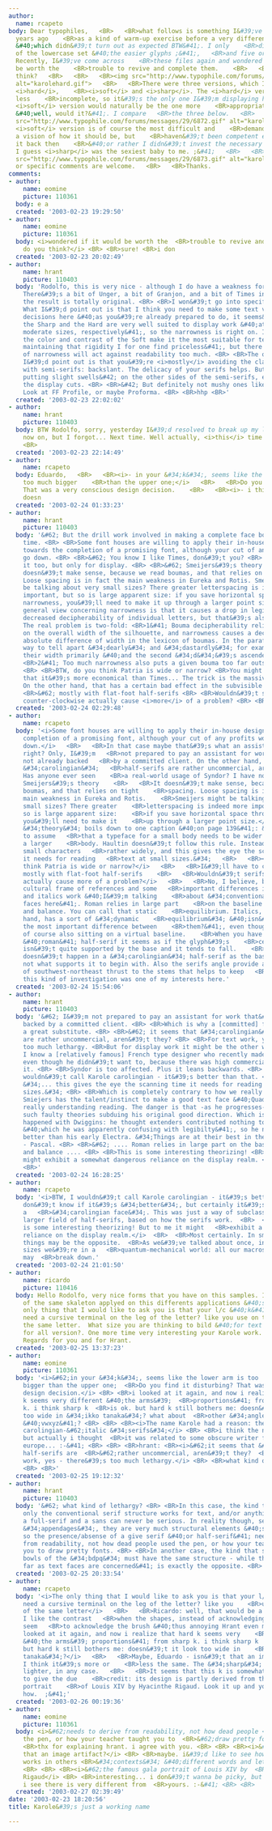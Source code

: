 ```yaml
---
author:
  name: rcapeto
body: Dear typophiles,   <BR>   <BR>what follows is something I&#39;ve done a few
  years ago    <BR>as a kind of warm-up exercise before a very different    <BR>job
  &#40;which didn&#39;t turn out as expected BTW&#41;. I only    <BR>did then part
  of the lowercase set &#40;the easier glyphs ;&#41;,   <BR>and five or six UC letters.
  Recently, I&#39;ve come across    <BR>these files again and wondered if it would
  be worth the    <BR>trouble to revive and complete them.    <BR>   <BR>What do you
  think?   <BR>   <BR>   <BR><img src="http://www.typophile.com/forums/messages/29/6871.gif"
  alt="karolehard.gif">   <BR>   <BR>There were three versions, which I&#39;m calling
  <i>hard</i>,    <BR><i>soft</i> and <i>sharp</i>. The <i>hard</i> version was the
  less    <BR>incomplete, so it&#39;s the only one I&#39;m displaying here.    <BR>The
  <i>soft</i> version would naturally be the one more    <BR>appropriate for text
  &#40;well, would it?&#41;. I compare   <BR>the three below.   <BR>   <BR>   <BR><img
  src="http://www.typophile.com/forums/messages/29/6872.gif" alt="karoletrio.gif">   <BR>   <BR>   <BR>The
  <i>soft</i> version is of course the most difficult and    <BR>demanding. I had
  a vision of how it should be, but    <BR>haven&#39;t been competent enough to do
  it back then    <BR>&#40;or rather I didn&#39;t invest the necessary time on it&#41;.    <BR>But
  I guess <i>sharp</i> was the sexiest baby to me. ;&#41;   <BR>   <BR>   <BR>   <BR><img
  src="http://www.typophile.com/forums/messages/29/6873.gif" alt="karolesharp.gif">   <BR>   <BR>   <BR>General
  or specific comments are welcome.   <BR>   <BR>Thanks.
comments:
- author:
    name: eomine
    picture: 110361
  body: e a
  created: '2003-02-23 19:29:50'
- author:
    name: eomine
    picture: 110361
  body: <i>wondered if it would be worth the  <BR>trouble to revive and complete them.  <BR>What
    do you think?</i> <BR> <BR>sure! <BR>i don
  created: '2003-02-23 20:02:49'
- author:
    name: hrant
    picture: 110403
  body: 'Rodolfo, this is very nice - although I do have a weakness for semi-serifs.
    There&#39;s a bit of Unger, a bit of Granjon, and a bit of Times in there. But
    the result is totally original. <BR> <BR>I won&#39;t go into specific glyphs &#40;yet&#41;.
    What I&#39;d point out is that I think you need to make some text versus display
    decisions here &#40;as you&#39;re already prepared to do, it seems&#41;. For example,
    the Sharp and the Hard are very well suited to display work &#40;at large and
    moderate sizes, respectively&#41;, so the narrowness is right on. I agree that
    the color and contrast of the Soft make it the most suitable for text &#40;while
    maintaining that rigidity I for one find priceless&#41;, but there the degree
    of narrowness will act against readability too much. <BR> <BR>The other thing
    I&#39;d point out is that you&#39;re <i>mostly</i> avoiding the classic problem
    with semi-serifs: backslant. The delicacy of your serifs helps. But do consider
    putting slight swells&#42; on the other sides of the semi-serifs, especially in
    the display cuts. <BR> <BR>&#42; But definitely not mushy ones like in Avance.
    Look at FF Profile, or maybe Proforma. <BR> <BR>hhp <BR>'
  created: '2003-02-23 22:02:02'
- author:
    name: hrant
    picture: 110403
  body: BTW Rodolfo, sorry, yesterday I&#39;d resolved to break up my lines <BR>from
    now on, but I forgot... Next time. Well actually, <i>this</i> time! <BR> <BR>hhp
    <BR>
  created: '2003-02-23 22:14:49'
- author:
    name: rcapeto
  body: Eduardo,   <BR>   <BR><i>- in your &#34;k&#34;, seems like the lower arm is
    too much bigger    <BR>than the upper one;</i>   <BR>   <BR>Do you find it disturbing?
    That was a very conscious design decision.    <BR>   <BR><i>- i think &#34;t&#34;
    doesn
  created: '2003-02-24 01:33:23'
- author:
    name: hrant
    picture: 110403
  body: '&#62; But the drill work involved in making a complete face bores me big
    time. <BR> <BR>Some font houses are willing to apply their in-house designers
    towards the completion of a promising font, although your cut of any profits would
    go down. <BR> <BR>&#62; You know I like Times, don&#39;t you? <BR> <BR>I like
    it too, but only for display. <BR> <BR>&#62; Smeijers&#39;s theory <BR> <BR>It
    doesn&#39;t make sense, because we read boumas, and that relies on tight spacing.
    Loose spacing is in fact the main weakness in Eureka and Rotis. Smeijers might
    be talking about very small sizes? There greater letterspacing is indeed more
    important, but so is large apparent size: if you save horizontal space through
    narrowness, you&#39;ll need to make it up through a larger point size. <BR> <BR>The
    general view concerning narrowness is that it causes a drop in legibility through
    decreased decipherability of individual letters, but that&#39;s also misguided.
    The real problem is two-fold: <BR>1&#41; Bouma decipherability relies heavily
    on the overall width of the silhouette, and narrowness causes a decrease in the
    absolute difference of width in the lexicon of boumas. In the parafovea, the best
    way to tell apart &#34;dearly&#34; and &#34;dastardly&#34; for example is through
    their width primarily &#40;and the second &#34;d&#34;&#39;s ascender secondarily&#41;.
    <BR>2&#41; Too much narrowness also puts a given bouma too far outside familiarity.
    <BR> <BR>BTW, do you think Patria is wide or narrow? <BR>You might be surprised
    that it&#39;s more economical than Times... The trick is the massive counters.
    On the other hand, that has a certain bad effect in the subvisible realm. <BR>
    <BR>&#62; mostly with flat-foot half-serifs <BR> <BR>Wouldn&#39;t serifs rotated
    counter-clockwise actually cause <i>more</i> of a problem? <BR> <BR>hhp <BR>'
  created: '2003-02-24 02:29:48'
- author:
    name: rcapeto
  body: '<i>Some font houses are willing to apply their in-house designers towards    <BR>the
    completion of a promising font, although your cut of any profits would    <BR>go
    down.</i>   <BR>   <BR>In that case maybe that&#39;s what an assistant is for,
    right? Only, I&#39;m   <BR>not prepared to pay an assistant for work that&#39;s
    not already backed   <BR>by a committed client. On the other hand, it seems that
    &#34;carolingian&#34;   <BR>half-serifs are rather uncommercial, aren&#39;t they?
    Has anyone ever seen    <BR>a real-world usage of Syndor? I have not.   <BR>   <BR><i>&#62;
    Smeijers&#39;s theory    <BR>   <BR>It doesn&#39;t make sense, because we read
    boumas, and that relies on tight    <BR>spacing. Loose spacing is in fact the
    main weakness in Eureka and Rotis.    <BR>Smeijers might be talking about very
    small sizes? There greater    <BR>letterspacing is indeed more important, but
    so is large apparent size:    <BR>if you save horizontal space through narrowness,
    you&#39;ll need to make it    <BR>up through a larger point size.</i>    <BR>   <BR>The
    &#34;theory&#34; boils down to one caption &#40;on page 139&#41;: &#34;we tend
    to assume   <BR>that a typeface for a small body needs to be wider than one for
    a larger    <BR>body. Haultin doesn&#39;t follow this rule. Instead he justified
    small characters   <BR>rather widely, and this gives the eye the scanning time
    it needs for reading   <BR>text at small sizes.&#34;   <BR>   <BR><i>BTW, do you
    think Patria is wide or narrow?</i>   <BR>   <BR>I&#39;ll have to check again.   <BR>   <BR><i>&#62;
    mostly with flat-foot half-serifs    <BR>   <BR>Wouldn&#39;t serifs rotated counter-clockwise
    actually cause more of a problem?</i>   <BR>   <BR>No, I believe, because of our
    cultural frame of references and some   <BR>important differences in the way roman
    and italics work &#40;I&#39;m talking    <BR>about &#34;conventional&#34; serif
    faces here&#41;. Roman relies in large part    <BR>on the baseline for stability
    and balance. You can call that static    <BR>equilibrium. Italics, on the other
    hand, has a sort of &#34;dynamic    <BR>equilibrium&#34; &#40;isn&#39;t this perhaps
    the most important difference between    <BR>them?&#41;, even though it&#39;s
    of course also sitting on a virtual baseline.    <BR>When you have a &#34;flat-foot&#34;
    &#40;roman&#41; half-serif it seems as if the glyph&#39;s    <BR>center of gravity
    isn&#39;t quite supported by the base and it tends to fall.    <BR>The same effect
    doesn&#39;t happen in a &#34;carolingian&#34; half-serif as the base    <BR>is
    not what supports it to begin with. Also the serifs angle provide a  <BR>sort
    of southwest-northeast thrust to the stems that helps to keep   <BR>them afloat.    <BR>   <BR>BTW,
    this kind of investigation was one of my interests here.'
  created: '2003-02-24 15:54:06'
- author:
    name: hrant
    picture: 110403
  body: '&#62; I&#39;m not prepared to pay an assistant for work that&#39;s not already
    backed by a committed client. <BR> <BR>Which is why a [committed] font house is
    a great substitute. <BR> <BR>&#62; it seems that &#34;carolingian&#34; half-serifs
    are rather uncommercial, aren&#39;t they? <BR> <BR>For text work, yes - there&#39;s
    too much lethargy. <BR>But for display work it might be the other way around.
    I know a [relatively famous] French type designer who recently made a semi-serif
    even though he didn&#39;t want to, because there was high commercial demand for
    it. <BR> <BR>Syndor is too affected. Plus it leans backwards. <BR> <BR>BTW, I
    wouldn&#39;t call Karole carolingian - it&#39;s better than that. <BR> <BR>&#62;&#62;
    &#34;... this gives the eye the scanning time it needs for reading text at small
    sizes.&#34; <BR> <BR>Which is completely contrary to how we really read... I guess
    Smiejers has the talent/instinct to make a good text face &#40;Quadraat&#41; without
    really understanding reading. The danger is that -as he progresses- he might find
    such faulty theories subduing his original good direction. Which is exactly what
    happened with Dwiggins: he thought extenders contributed nothing to readability
    &#40;which he was apparently confusing with legibilty&#41;, so he never made anything
    better than his early Electra. &#34;Things are at their best in their beginning&#34;
    - Pascal. <BR> <BR>&#62; .... Roman relies in large part on the baseline for stability
    and balance .... <BR> <BR>This is some interesting theorizing! <BR>But to me it
    might exhibit a somewhat dangerous reliance on the display realm. <BR> <BR>hhp
    <BR>'
  created: '2003-02-24 16:28:25'
- author:
    name: rcapeto
  body: '<i>BTW, I wouldn&#39;t call Karole carolingian - it&#39;s better than that.</i>  <BR>  <BR>I
    don&#39;t know if it&#39;s &#34;better&#34;, but certainly it&#39;s not really
    a   <BR>&#34;carolingian face&#34;. This was just a way of subclassifying   <BR>the
    larger field of half-serifs, based on how the serifs work.  <BR>  <BR><i>This
    is some interesting theorizing! But to me it might   <BR>exhibit a somewhat dangerous
    reliance on the display realm.</i>  <BR>  <BR>Most certainly. In small text sizes
    things may be the opposite.  <BR>As we&#39;ve talked about once, in small text
    sizes we&#39;re in a   <BR>quantum-mechanical world: all our macroscopic intuition
    may  <BR>break down.'
  created: '2003-02-24 21:01:50'
- author:
    name: ricardo
    picture: 110416
  body: Hello Rodolfo, very nice forms that you have on this samples. I like the idea
    of the same skaleton applyed on this differents applications &#40;serif to calligraphy&#41;.  The
    only thing that I would like to ask you is that your l/c &#40;k&#41; don&#39;t
    need a cursive terminal on the leg of the letter? like you use on the stroke of
    the same letter.  What size you are thinking to bild &#40;for text / display&#41;
    for all version?. One more time very interesting your Karole work. See you soon.
    Regards for you and for Hrant.
  created: '2003-02-25 13:37:23'
- author:
    name: eomine
    picture: 110361
  body: '<i>&#62;in your &#34;k&#34;, seems like the lower arm is too  <BR>&#62;much
    bigger than the upper one;  <BR>Do you find it disturbing? That was a very  <BR>conscious
    design decision.</i> <BR> <BR>i looked at it again, and now i realize that  <BR><i>hard</i>
    k seems very different &#40;the arms&#39;  <BR>proportions&#41; from <i>sharp</i>
    k. i think sharp k  <BR>is ok. but hard k still bothers me: doesn&#39;t it  <BR>look
    too wide in &#34;ikko tanaka&#34;? what about  <BR>other &#34;angled&#34; lowercase
    &#40;vwxyz&#41;? <BR> <BR> <BR><i>The name Karole had a reason: these are  <BR>basically
    carolingian-&#62;italic &#34;serifs&#34;</i> <BR> <BR>i think the name is fine,
    but actually i thought  <BR>it was related to some obscure writer from  <BR>eastern
    europe... :-&#41; <BR> <BR> <BR>hrant: <BR><i>&#62;it seems that &#34;carolingian&#34;
    half-serifs are  <BR>&#62;rather uncommercial, aren&#39;t they?  <BR>For text
    work, yes - there&#39;s too much lethargy.</i> <BR> <BR>what kind of lethargy?
    <BR> <BR>'
  created: '2003-02-25 19:12:32'
- author:
    name: hrant
    picture: 110403
  body: '&#62; what kind of lethargy? <BR> <BR>In this case, the kind that says that
    only the conventional serif structure works for text, and/or anything between
    a full-serif and a sans can never be serious. In reality though, serifs are not
    &#34;appendages&#34;, they are very much structural elements &#40;scary but true&#41;,
    so the presence/absense of a give serif &#40;or half-serif&#41; needs to derive
    from readability, not how dead people used the pen, or how your teacher taught
    you to draw pretty fonts. <BR> <BR>In another case, the kind that says that the
    bowls of the &#34;bdpq&#34; must have the same structure - while the truth &#40;as
    far as text faces are concerned&#41; is exactly the opposite. <BR> <BR>hhp <BR>'
  created: '2003-02-25 20:33:54'
- author:
    name: rcapeto
  body: '<i>The only thing that I would like to ask you is that your l/c &#40;k&#41;    <BR>don&#39;t
    need a cursive terminal on the leg of the letter? like you    <BR>use on the stroke
    of the same letter</i>   <BR>   <BR>Ricardo: well, that would be a different design.
    I like the contrast   <BR>when the shapes, instead of acknowledging the pen, suddenly
    seem   <BR>to acknowledge the brush &#40;thus annoying Hrant even more ;&#41;.   <BR>   <BR><i>i
    looked at it again, and now i realize that hard k seems very    <BR>different
    &#40;the arms&#39; proportions&#41; from sharp k. i think sharp k    <BR>is ok.
    but hard k still bothers me: doesn&#39;t it look too wide in    <BR>&#34;ikko
    tanaka&#34;?</i>   <BR>   <BR>Maybe, Eduardo - isn&#39;t that an image artifact?
    I think it&#39;s more or    <BR>less the same. The &#34;sharp&#34; version is
    lighter, in any case.   <BR>   <BR>It seems that this k is somewhat polemic. Just
    to give the due    <BR>credit: its design is partly derived from the famous gala
    portrait    <BR>of Louis XIV by Hyacinthe Rigaud. Look it up and you&#39;ll see
    how.  ;&#41;'
  created: '2003-02-26 00:19:36'
- author:
    name: eomine
    picture: 110361
  body: <i>&#62;needs to derive from readability, not how dead people <BR>&#62;used
    the pen, or how your teacher taught you to  <BR>&#62;draw pretty fonts</i> <BR>
    <BR>thx for explaining hrant. i agree with you. <BR> <BR> <BR><i>&#62;isn&#39;t
    that an image artifact?</i> <BR> <BR>maybe. i&#39;d like to see how &#34;k&#34;
    works in others <BR>&#34;contexts&#34; &#40;different words and letters combinations&#41;...
    <BR> <BR> <BR><i>&#62;the famous gala portrait of Louis XIV by  <BR>&#62;Hyacinthe
    Rigaud</i> <BR> <BR>interesting... i don&#39;t wanna be picky, but  <BR>the &#34;k&#34;
    i see there is very different from  <BR>yours. :-&#41; <BR> <BR>
  created: '2003-02-27 02:39:49'
date: '2003-02-23 18:20:56'
title: Karole&#39;s just a working name

---
```

